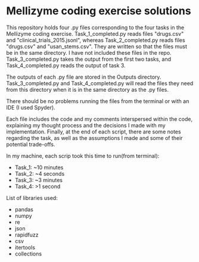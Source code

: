# Mellizyme coding exercise solutions

This repository holds four .py files corresponding to the four tasks in the Mellizyme coding exercise. Task_1_completed.py reads files "drugs.csv" and "clinical_trials_2015.jsonl", whereas Task_2_completed.py reads files "drugs.csv" and "usan_stems.csv". They are written so that the files must be in the same directory. I have not included these files in the repo. Task_3_completed.py takes the output from the first two tasks, and Task_4_completed.py reads the output of task 3. 

The outputs of each .py file are stored in the Outputs directory. Task_3_completed.py and Task_4_completed.py will read the files they need from this directory when it is in the same directory as the .py files.

There should be no problems running the files from the terminal or with an IDE (I used Spyder). 

Each file includes the code and my comments interspersed within the code, explaining my thought process and the decisions I made with my implementation. Finally, at the end of each script, there are some notes regarding the task, as well as the assumptions I made and some of their potential trade-offs. 

In my machine, each scrip took this time to run(from terminal):

- Task_1: ~10 minutes
- Task_2: ~4 seconds
- Task_3: ~3 minutes
- Task_4: >1 second

List of libraries used:

- pandas
- numpy
- re
- json
- rapidfuzz
- csv
- itertools
- collections
